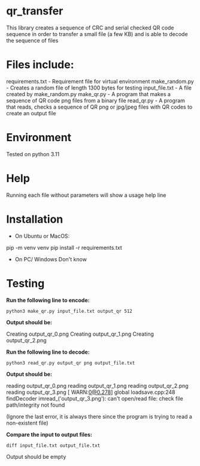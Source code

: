 # qr_transfer

This library creates a sequence of CRC and serial checked QR code sequence in order to transfer a small file (a few KB) and is able to decode the sequence of files

# Files include:
requirements.txt - Requirement file for virtual environment
make_random.py - Creates a random file of length 1300 bytes for testing
input_file.txt - A file created by make_random.py
make_qr.py - A program that makes a sequence of QR code png files from a binary file
read_qr.py - A program that reads, checks a sequence of QR png or jpg/jpeg files with QR codes to create an output file

# Environment
Tested on python 3.11

# Help
Running each file without parameters will show a usage help line

# Installation
- On Ubuntu or MacOS:

pip -m venv venv
pip install -r requirements.txt

- On PC/ Windows
Don't know

# Testing

**Run the following line to encode:**

`python3 make_qr.py input_file.txt output_qr 512`

**Output should be:**

Creating output_qr_0.png
Creating output_qr_1.png
Creating output_qr_2.png

**Run the following line to decode:**

`python3 read_qr.py output_qr png output_file.txt`

**Output should be:**

reading output_qr_0.png
reading output_qr_1.png
reading output_qr_2.png
reading output_qr_3.png
[ WARN:0@0.278] global loadsave.cpp:248 findDecoder imread_('output_qr_3.png'): can't open/read file: check file path/integrity
not found

(Ignore the last error, it is always there since the program is trying to read a non-existent file)

**Compare the input to output files:**

`diff input_file.txt output_file.txt`

Output should be empty
